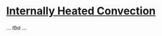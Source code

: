 # [Internally Heated Convection](https://github.com/GeoSci-FFM/GeoModBox.jl/blob/main/examples/MixedHeatedConvection/InternallyHeated.jl) 

... *tba* ...